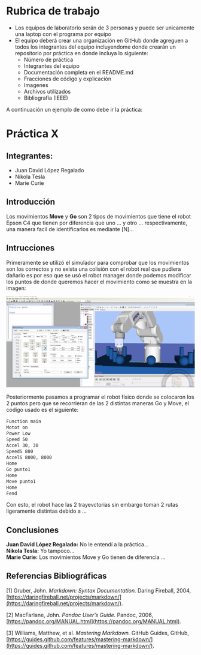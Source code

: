 # Rubrica de trabajo

- Los equipos de laboratorio serán de 3 personas y puede ser unicamente una laptop con el programa por equipo
- El equipo deberá crear una organización en GitHub donde agreguen a todos los integrantes del equipo incluyendome donde crearán un repositorio por práctica en donde incluya lo siguiente:
  - Número de práctica
  - Integrantes del equipo
  - Documentación completa en el README.md
  - Fracciones de código y explicación
  - Imagenes
  - Archivos utilizados
  - Bibliografía (IEEE)
    
A continuación un ejemplo de como debe ir la práctica:

# Práctica X
## Integrantes:
- Juan David López Regalado
- Nikola Tesla
- Marie Curie

## Introducción
Los movimientos **Move** y **Go** son 2 tipos de movimientos que tiene el robot Epson C4 que tienen por diferencia que uno ... y otro ... respectivamente, una manera facil de identificarlos es mediante [N]...

## Intrucciones
Primeramente se utilizó el simulador para comprobar que los movimientos son los correctos y no exista una colisión con el robot real que pudiera dañarlo es por eso que se usó el robot manager donde podemos modificar los puntos de donde queremos hacer el movimiento como se muestra en la imagen:

![Robot Manager](robotm.png)

Posteriormente pasamos a programar el robot físico donde se colocaron los 2 puntos pero que se recorrieran de las 2 distintas maneras Go y Move, el codigo usado es el siguiente:

```
Function main
Motot on
Power Low
Speed 50
Accel 30, 30
SpeedS 800
AccelS 8000, 8000
Home
Go punto1
Home
Move punto1
Home
Fend
```

Con esto, el robot hace las 2 trayevctorias sin embargo toman 2 rutas ligeramente distintas debido a ...

## Conclusiones

**Juan David López Regalado:** No le entendí a la práctica...<br>
**Nikola Tesla:** Yo tampoco...<br>
**Marie Curie:** Los movimientos Move y Go tienen de diferencia ...<br>

## Referencias Bibliográficas

[1] Gruber, John. *Markdown: Syntax Documentation.* Daring Fireball, 2004, [https://daringfireball.net/projects/markdown/](https://daringfireball.net/projects/markdown/).

[2] MacFarlane, John. *Pandoc User’s Guide.* Pandoc, 2006, [https://pandoc.org/MANUAL.html](https://pandoc.org/MANUAL.html).

[3] Williams, Matthew, et al. *Mastering Markdown.* GitHub Guides, GitHub, [https://guides.github.com/features/mastering-markdown/](https://guides.github.com/features/mastering-markdown/).

